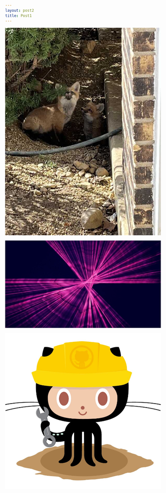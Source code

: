 ```yaml
---
layout: post2
title: Post1
---
```



![foxes](assets/images/foxes.jpeg)

<!--more-->

![xy](assets/images/xy.jpeg)

![404 error](assets/images/404.jpg)

